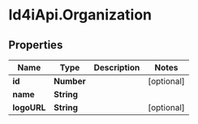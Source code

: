 # Id4iApi.Organization

## Properties
Name | Type | Description | Notes
------------ | ------------- | ------------- | -------------
**id** | **Number** |  | [optional] 
**name** | **String** |  | 
**logoURL** | **String** |  | [optional] 


